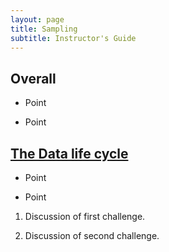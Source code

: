 ```yaml
---
layout: page
title: Sampling
subtitle: Instructor's Guide
---
```

## Overall

* Point

* Point

## [The Data life cycle](01-sampling.html)

* Point

* Point

1.  Discussion of first challenge.

2.  Discussion of second challenge.



